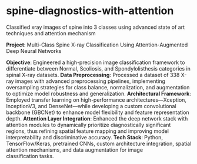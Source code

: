 # spine-diagnostics-with-attention
Classified  xray images of spine into 3 classes using advanced state of art techniques and attention mechanism

**Project**: Multi-Class Spine X-ray Classification Using Attention-Augmented Deep Neural Networks

**Objective**: Engineered a high-precision image classification framework to differentiate between Normal, Scoliosis, and Spondylolisthesis categories in spinal X-ray datasets.
**Data Preprocessing**: Processed a dataset of 338 X-ray images with advanced preprocessing pipelines, implementing oversampling strategies for class balance, normalization, and augmentation to optimize model robustness and generalization.
**Architectural Framework**: Employed transfer learning on high-performance architectures—Xception, InceptionV3, and DenseNet—while developing a custom convolutional backbone (GBCNet) to enhance model flexibility and feature representation depth.
**Attention Layer Integration**: Enhanced the deep network stack with attention modules to dynamically prioritize diagnostically significant regions, thus refining spatial feature mapping and improving model interpretability and discriminative accuracy.
**Tech Stack**: Python, TensorFlow/Keras, pretrained CNNs, custom architecture integration, spatial attention mechanisms, and data augmentation for image classification tasks.
